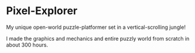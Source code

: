 # Pixel-Explorer

My unique open-world puzzle-platformer set in a vertical-scrolling jungle!

I made the graphics and mechanics and entire puzzly world from scratch in about 300 hours.
